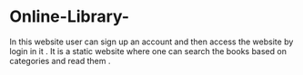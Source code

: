 # Online-Library-
In this website user can sign up an account and then access the website by login in it . It is a static website where one can search the books based on categories and read them .
